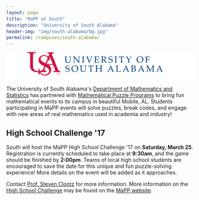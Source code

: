 ```yaml
---
layout: page
title: "MaPP at South"
description: "University of South Alabama"
header-img: "img/south-alabama/bg.jpg"
permalink: /campuses/south-alabama/
---
```


![South logo](/img/south-alabama/logo.png)

The University of South Alabama's
[Department of Mathematics and Statistics][south]
has partnered with
[Mathematical Puzzle Programs][mapp]
to bring fun mathematical events to its campus in beautiful
Mobile, AL. Students participating in MaPP
events will solve puzzles, break codes, and engage with new areas of real
mathematics used in academia and industry!

## High School Challenge '17

South will host the MaPP High School Challenge '17 on **Saturday, March 25**.
Registration is currently scheduled to take place at **9:30am**, and the
game should be finished by **2:00pm**.
Teams of local high school students are encouraged to save the date
for this unique and fun puzzle-solving experience! More details on the event
will be added as it approaches.

Contact [Prof. Steven Clontz][clontz] for more information. More information
on the [High School Challenge][hsc] may be found on the [MaPP website][hsc].

[south]: https://www.southalabama.edu/colleges/artsandsci/mathstat/
[mapp]: /
[clontz]: mailto:sclontz@southalabama.edu
[hsc]: /programs/hsc/
